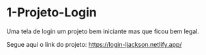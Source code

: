 # 1-Projeto-Login
 Uma tela de login um  projeto bem iniciante mas que ficou bem legal.
 
 Segue aqui o link do projeto: https://login-ljackson.netlify.app/
